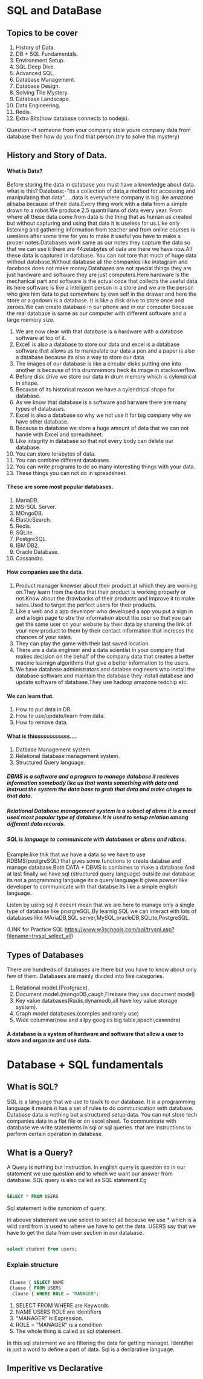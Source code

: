 # SQL and DataBase

## Topics to be cover

1. History of Data.
2. DB + SQL Fundamentals.
3. Environment Setup.
4. SQL Deep Dive.
5. Advanced SQL.
6. Database Management.
7. Database Design.
8. Solving The Mystery.
9. Database Landscape.
10. Data Engineering.
11. Redis.
12. Extra Bits(how database connects to nodejs).

Question:-if someone from your company stole youre company data from database then how do you find that person.(try to solve this mystery)


## History and Story of Data.


#### What is Data?
Before storing the data in database you must have a knowledge about data. what is this?
Database:-"its a collection of data,a method for accessing and manipulating that data".....data is everywhere company is big like amazone alibaba because of their data.Every thing work with a data from a simple drawn to a robot.We produce 2.5 quantrilians of data every year.
From where all these data come from data is the thing that as human us created but without capturing and using that data it is useless for us.Like only listening and gathering information from teacher and from online courses is usesless after some time for you to make it useful you have to make a proper notes.Databases work same as our notes they capture the data so that we can use it there are 44zetabytes of data are there we have now.All these data is captured in database.
You can not tore that much of huge data without database.Without database all the companies like instagram and facebook does not make money.Databases are not special things they are just hardware and software they are just computers.Here hardware is the mechanical part and software is the actual code that collects the useful data its here software is like a inteligent person in a store and we are the person who give him data to put somewhere by own self in the drawer and here the store or a godown is a database.
It is like a disk drive to store once and zeroes.We can create database in our phone and in our computer because the real database is same as our computer with different software and a large memory size.


1. We are now clear with that database is a hardware with a database software at top of it.
2. Excell is also a database to store our data and excel is a database software that allows us to manipulate our data a pen and a paper is also a database because its also a way to store our data.
3. The images of our database is like a circular disks putting one into another is because of this drummemory heck its image in stackoverflow.
4. Before disk drive we store our data in drum memory which is cylendrical in shape.
5. Because of its historical reason we have a cylendrical shape for database.
6. As we know that database is a software and harware there are many types of databases.
7. Excel is also a database so why we not use it for big company why we have other database.
8. Because in database we store a huge amount of data that we can not hande with Excel and spreadsheet.
9. Like integrity in database so that not every body can delete our database.
10. You can store terabytes of data.
11. You can combine different databases.
12. You can write programs to do so many interesting things with your data.
13. These things you can not do in spreadsheet.


#### These are some most popular databases.
1. MariaDB.
2. MS-SQL Server.
3. MOngoDB.
4. ElasticSearch.
5. Redis.
6. SQLite.
7. PostgreSQL.
8. IBM DB2.
9. Oracle Database.
10. Cassandra.


#### How companies use the data.
1. Product manager knowser about their product at which they are working on.They learn from the data that their product is working properly or not.Know about the drawbacks of their products and improve it to make sales.Used to target the perfect users for their products.
2. Like a web and a app developer who developed a app you put a sign in and a login page to stre the information about the user so that you can get the same user on your website by their data by shareing the link of your new product to them by their contact information that increses the chances of your sales.
3. They can play the game with their last saved location.
4. There are a data engineer and a data scientist in your company that makes decision on the behalf of the company data that creates a better macine learnign algorithms that give a better information to the users.
5. We have database administrators and databse engineers who install the database software and maintain the database they install database and update software of database.They use hadoop amazone redchip etc.

#### We can learn that.
1. How to put data in DB.
2. How to use/update/learn from data.
3. How to remove data.

#### What is thissssssssssss....
1. Datbase Management system.
2. Relational database management system.
3. Structured Query language.

##### DBMS is a software and a program to manage database it recieves information somebody like us that wants something with data and instruct the system the data base to grab that data and make chages to that data.

##### Relational Database management system is a subset of dbms it is a most used most popular type of database.It is used to setup relation among different data records.

##### SQL is language to communicate with databases or dbms and rdbms.

Example:like thik that we have a data so we have to use RDBMS(postgreSQL) that gives some functions to create databse and manage database.Both DATA + DBMS is combines to make a database.And at last finally we have sql (structured query language) outside our database its not a programming language its a query language.It gives powser like developer to communicate with that databse.Its like a simple english language.

Listen by using sql it doesnt mean that we are here to manage only a single type of database like posrgreSQL.By learnig SQL we can interact eith lots of databases like MAriaDB,SQL server,MySQL,oracleDB,SQLite,PostgreSQL.

(LINK for Practice SQL https://www.w3schools.com/sql/trysql.asp?filename=trysql_select_all)

## Types of Databases
There are hundreds of databases are there but you have to know about only few of them.
Databases are mainly divided into five categories.

1. Relational model.(Postgrace).
2. Document model.(mongoDB,caugh,Firebase they use document model)
3. Key value databases(Radis,dynamodb,all have key value storage system).
4. Graph model databases.(comples and rarely use)
5. Wide columinar(new and allpy googles big table,apachi,casendra)

#### A database is a system of hardware and software that allow a user to store and organize and use data.


# Database + SQL fundamentals

## What is SQL?
SQL is a language that we use to tawlk to our database. It is a programming language it means it has a set of rules to do communication with database. Database data is nothing but a structured setup data. You can not store tech companies data in a flat file or on excel sheet. To communicate with database we write statements in sql or sql queries. that are instructions to perform certain operation in database.


## What is a Query?
A Query is nothing but instruction. In english query is question so in our statement we use question and to which we want our answer from database. SQL query is also called as SQL statement.Eg

```sql

SELECT * FROM USERS

```

Sql statement is the synoniom of query.

In abouve statement we use select to select all because we use * which is a wild card from is used to where we have to get the data. USERS say that we have to get the data from user section in our database.

```sql

select student from users;

```
### Explain structure

```sql

 Clause { SELECT NAME
 Clause { FROM USERS
  Clause { WHERE ROLE = "MANAGER";


```
1. SELECT FROM WHERE are Keywords
2. NAME USERS ROLE are Identifiers
3. "MANAGER" is Expression.
4. ROLE = "MANAGER" is a condition
5. The whole thing is called as sql statement.

In this sql statement we are filtering the data for getting managet.
Identifier is just a word to define a part of data.
Sql is a declarative language.

## Imperitive vs Declarative












